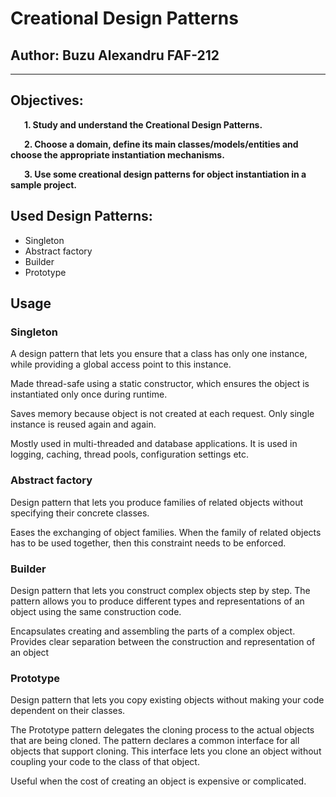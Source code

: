 # Creational Design Patterns


## Author: Buzu Alexandru FAF-212

----

## Objectives:
&ensp; &ensp; __1. Study and understand the Creational Design Patterns.__

&ensp; &ensp; __2. Choose a domain, define its main classes/models/entities and choose the appropriate instantiation mechanisms.__

&ensp; &ensp; __3. Use some creational design patterns for object instantiation in a sample project.__


## Used Design Patterns: 

* Singleton
* Abstract factory
* Builder
* Prototype

## Usage

### Singleton
A design pattern that lets you ensure that a class has only one instance, while providing a global access point to this instance.

Made thread-safe using a static constructor, which ensures the object is instantiated only once during runtime.

Saves memory because object is not created at each request. Only single instance is reused again and again.

Mostly used in multi-threaded and database applications. It is used in logging, caching, thread pools, configuration settings etc.

### Abstract factory
Design pattern that lets you produce families of related objects without specifying their concrete classes.

Eases the exchanging of object families.
When the family of related objects has to be used together, then this constraint needs to be enforced.

### Builder
Design pattern that lets you construct complex objects step by step. The pattern allows you to produce different types and representations of an object using the same construction code.

Encapsulates creating and assembling the parts of a complex object. Provides clear separation between the construction and representation of an object

### Prototype
Design pattern that lets you copy existing objects without making your code dependent on their classes.

The Prototype pattern delegates the cloning process to the actual objects that are being cloned. The pattern declares a common interface for all objects that support cloning. This interface lets you clone an object without coupling your code to the class of that object.

Useful when the cost of creating an object is expensive or complicated.